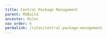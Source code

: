 ```yaml
---
title: Central Package Management
parent: MSBuild
ancestor: Rules
nav_order: 6
permalink: /rules/central-package-management
---
```

